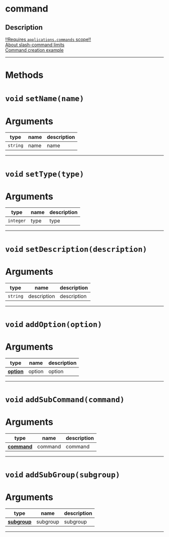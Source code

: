 # command


Description
---
[!!Requires `applications.commands` scope!!](https://discord.com/developers/docs/interactions/slash-commands#authorizing-your-application)  
[About slash-command limits](https://discord.com/developers/docs/interactions/slash-commands#a-quick-note-on-limits)  
[Command creation example](https://github.com/devonium/gm-discordAPI/blob/doc/examples.md#command-creation-example)  


---
# Methods
# `void` `setName(name)`
# Arguments
| type  | name | description |
| ----  | ---- | ----------- |
| `string` | name  |name  |

---
# `void` `setType(type)`
# Arguments
| type  | name | description |
| ----  | ---- | ----------- |
| `integer` | type  |type  |

---
# `void` `setDescription(description)`
# Arguments
| type  | name | description |
| ----  | ---- | ----------- |
| `string` | description  |description  |

---
# `void` `addOption(option)`
# Arguments
| type  | name | description |
| ----  | ---- | ----------- |
| **[option](https://github.com/devonium/gm-discordAPI/blob/doc/option.md#option)** | option  |option  |

---
# `void` `addSubCommand(command)`
# Arguments
| type  | name | description |
| ----  | ---- | ----------- |
| **[command](https://github.com/devonium/gm-discordAPI/blob/doc/command.md#command)** | command  |command  |

---
# `void` `addSubGroup(subgroup)`
# Arguments
| type  | name | description |
| ----  | ---- | ----------- |
| **[subgroup](https://github.com/devonium/gm-discordAPI/blob/doc/subgroup.md#subgroup)** | subgroup  |subgroup  |

---
